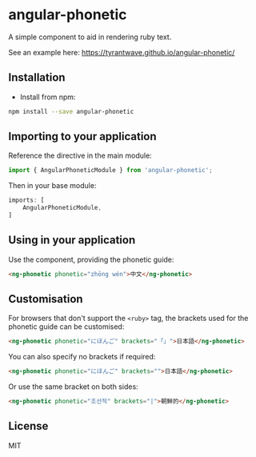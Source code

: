 # angular-phonetic

A simple component to aid in rendering ruby text.

See an example here: <https://tyrantwave.github.io/angular-phonetic/>

## Installation

- Install from npm:

```bash
npm install --save angular-phonetic
```

## Importing to your application

Reference the directive in the main module:

```typescript
import { AngularPhoneticModule } from 'angular-phonetic';
```

Then in your base module:

```typescript
imports: [
    AngularPhoneticModule,
]
```

## Using in your application

Use the component, providing the phonetic guide:

```html
<ng-phonetic phonetic="zhōng wén">中文</ng-phonetic>
```

## Customisation

For browsers that don't support the `<ruby>` tag, the brackets used for the phonetic guide can be customised:

```html
<ng-phonetic phonetic="にほんご" brackets="「」">日本語</ng-phonetic>
```

You can also specify no brackets if required:

```html
<ng-phonetic phonetic="にほんご" brackets="">日本語</ng-phonetic>
```

Or use the same bracket on both sides:

```html
<ng-phonetic phonetic="조선적" brackets="|">朝鮮的</ng-phonetic>
```  

## License

MIT